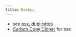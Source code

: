 ```yaml
---
title: Backup
---
```


* see [osx](osx), [duplicates](duplicates)
* [Carbon Copy Cloner](http://bombich.com/) for osx
